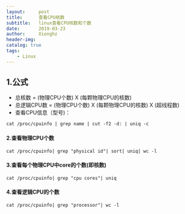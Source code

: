 ```yaml
---
layout:     post
title:      查看CPU核数
subtitle:   linux查看CPU核数和个数
date:       2019-03-23
author:     Xionghz
header-img: 
catalog: true
tags:
    - Linux
---
```


## 1.公式

 * 总核数 = (物理CPU个数) X (每颗物理CPU的核数)
 * 总逻辑CPU数 = (物理CPU个数) X (每颗物理CPU的核数) X (超线程数)
 * 查看CPU信息（型号)：

```
cat /proc/cpuinfo | grep name | cut -f2 -d: | uniq -c
```

#### 2.查看物理CPU个数

```
cat /proc/cpuinfo| grep "physical id"| sort| uniq| wc -l
```

#### 3.查看每个物理CPU中core的个数(即核数)
```
cat /proc/cpuinfo| grep "cpu cores"| uniq
```

#### 4.查看逻辑CPU的个数
```
cat /proc/cpuinfo| grep "processor"| wc -l
```



